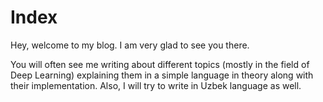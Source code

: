 # Index

Hey, welcome to  my blog. I am very glad to see you there.

You will often see me writing about different topics (mostly in the field of Deep Learning) explaining them in a simple language in theory along with their implementation. Also, I will try to write in Uzbek language as well.

